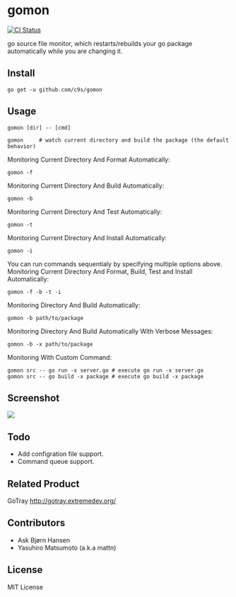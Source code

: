 gomon
=====

[![CI Status](https://github.com/c9s/gomon/workflows/CI/badge.svg)](https://github.com/c9s/gomon/actions)

go source file monitor, which restarts/rebuilds your go package automatically
while you are changing it.

Install
-------

    go get -u github.com/c9s/gomon

Usage
-----

    gomon [dir] -- [cmd]

    gomon     # watch current directory and build the package (the default behavior)

Monitoring Current Directory And Format Automatically:

    gomon -f

Monitoring Current Directory And Build Automatically:

    gomon -b

Monitoring Current Directory And Test Automatically:

    gomon -t

Monitoring Current Directory And Install Automatically:

    gomon -i

You can run commands sequentialy by specifying multiple options above.
Monitoring Current Directory And Format, Build, Test and Install Automatically:

    gomon -f -b -t -i

Monitoring Directory And Build Automatically:

    gomon -b path/to/package

Monitoring Directory And Build Automatically With Verbose Messages:

    gomon -b -x path/to/package

Monitoring With Custom Command:

    gomon src -- go run -x server.go # execute go run -x server.go
    gomon src -- go build -x package # execute go build -x package


Screenshot
----------

![](https://raw.github.com/c9s/gomon/gh-pages/images/screenshot.png)

Todo
-----

- Add configration file support.
- Command queue support.


Related Product
---------------

GoTray <http://gotray.extremedev.org/>


Contributors
------------

- Ask Bjørn Hansen
- Yasuhiro Matsumoto (a.k.a mattn)

License
--------

MIT License

